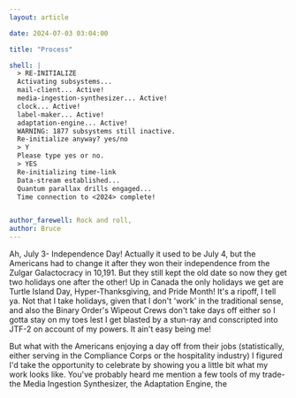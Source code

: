 ```yaml
---
layout: article

date: 2024-07-03 03:04:00 

title: "Process"

shell: |
  > RE-INITIALIZE
  Activating subsystems...
  mail-client... Active!
  media-ingestion-synthesizer... Active!
  clock... Active!
  label-maker... Active!
  adaptation-engine... Active!
  WARNING: 1877 subsystems still inactive.
  Re-initialize anyway? yes/no
  > Y
  Please type yes or no.
  > YES 
  Re-initializing time-link
  Data-stream established... 
  Quantum parallax drills engaged...
  Time connection to <2024> complete!


author_farewell: Rock and roll,
author: Bruce
---
```


Ah, July 3- Independence Day! Actually it used to be July 4, but the Americans had to change it after they won their independence from the Zulgar Galactocracy in 10,191. But they still kept the old date so now they get two holidays one after the other! Up in Canada the only holidays we get are Turtle Island Day, Hyper-Thanksgiving, and Pride Month! It's a ripoff, I tell ya. Not that I take holidays, given that I don't 'work' in the traditional sense, and also the Binary Order's Wipeout Crews don't take days off either so I gotta stay on my toes lest I get blasted by a stun-ray and conscripted into JTF-2 on account of my powers. It ain't easy being me! 

But what with the Americans enjoying a day off from their jobs (statistically, either serving in the Compliance Corps or the hospitality industry) I figured I'd take the opportunity to celebrate by showing you a little bit what my work looks like. You've probably heard me mention a few tools of my trade- the Media Ingestion Synthesizer, the Adaptation Engine, the 